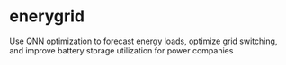 # enerygrid
Use QNN optimization to forecast energy loads, optimize grid switching, and improve battery storage utilization for power companies
